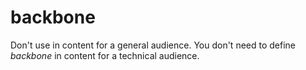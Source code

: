 # backbone

Don't use in content for a general audience. You don't need to define *backbone* in content for a technical audience.

